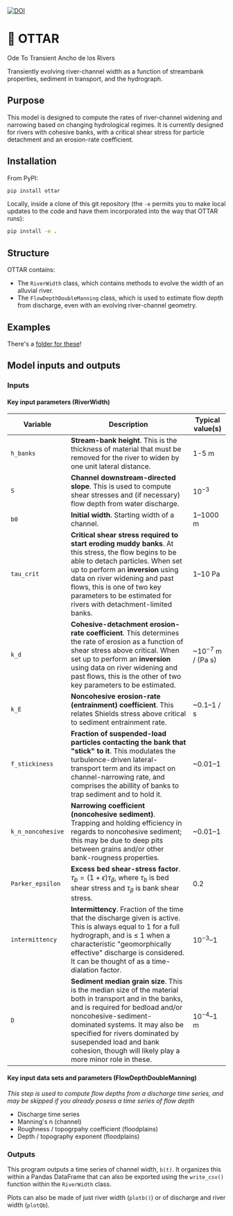 [![DOI](https://zenodo.org/badge/261265317.svg)](https://zenodo.org/badge/latestdoi/261265317)

# :otter: OTTAR

Ode To Transient Ancho de los Rivers

Transiently evolving river-channel width as a function of streambank properties, sediment in transport, and the hydrograph.

## Purpose

This model is designed to compute the rates of river-channel widening and narrowing based on changing hydrological regimes. It is currently designed for rivers with cohesive banks, with a critical shear stress for particle detachment and an erosion-rate coefficient.

## Installation

From PyPI:
```sh
pip install ottar
```

Locally, inside a clone of this git repository (the `-e` permits you to make local updates to the code and have them incorporated into the way that OTTAR runs):
```sh
pip install -e .
```

## Structure

OTTAR contains:

* The `RiverWidth` class, which contains methods to evolve the width of an alluvial river.
* The `FlowDepthDoubleManning` class, which is used to estimate flow depth from discharge, even with an evolving river-channel geometry.

## Examples

There's a [folder for these](https://github.com/MNiMORPH/OTTAR/tree/master/examples)!

## Model inputs and outputs

### Inputs

#### Key input parameters (RiverWidth)

| **Variable** 	| **Description**                                                                                                                                                                                                                                                                                                   	| **Typical value(s)**        	|
|------------------	|-------------------------------------------------------------------------------------------------------------------------------------------------------------------------------------------------------------------------------------------------------------------------------------------------------------------	|-----------------------------	|
| `h_banks`    	    | **Stream-bank height**. This is the thickness of material that must be removed for the river to widen by one unit lateral distance.                                                                                                                                                                                            	| 1-5 m                       	|
| `S`          	    | **Channel downstream-directed slope**. This is used to compute shear stresses and (if necessary) flow depth from water discharge.                                                                                                                                                                                              	| 10<sup>&minus;3</sup>             	|
| `b0`         	    | **Initial width**. Starting width of a channel.                                                                                                                                                                                                                                                                                	| 1&ndash;1000 m                   	|
| `tau_crit`   	    | **Critical shear stress required to start eroding muddy banks**. At this stress, the flow begins to be able to detach particles. When set up to perform an **inversion** using data on river widening and past flows, this is one of two key parameters to be estimated for rivers with detachment-limited banks. 	| 1&ndash;10 Pa                     	|
| `k_d`        	    | **Cohesive-detachment erosion-rate coefficient**. This determines the rate of erosion as a function of shear stress above critical. When set up to perform an **inversion** using data on river widening and past flows, this is the other of two key parameters to be estimated.                         	| ~10<sup>&minus;7</sup> m / (Pa s) 	|
| `k_E`        	    | **Noncohesive erosion-rate (entrainment) coefficient**. This relates Shields stress above critical to sediment entrainment rate.                         	| ~0.1&ndash;1 / s 	|
| `f_stickiness`    | **Fraction of suspended-load particles contacting the bank that "stick" to it**. This modulates the turbulence-driven lateral-transport term and its impact on channel-narrowing rate, and comprises the abillity of banks to trap sediment and to hold it.                                                                                                                                                                                                                                  	| ~0.01&ndash;1              	|
| `k_n_noncohesive` | **Narrowing coefficient (noncohesive sediment)**. Trapping and holding efficiency in regards to noncohesive sediment; this may be due to deep pits between grains and/or other bank-rougness properties.                                                                                                                                                                                                                                                                                     	| ~0.01&ndash;1              	|
| `Parker_epsilon`  | **Excess bed shear-stress factor**. $\tau_b = (1+\epsilon) \tau_\beta$, where $\tau_b$ is bed shear stress and $\tau_\beta$ is bank shear stress.                                                                                                                                                                           	| 0.2                            	|
| `intermittency`  | **Intermittency**. Fraction of the time that the discharge given is active. This is always equal to 1 for a full hydrograph, and is $\leq$ 1 when a characteristic "geomorphically effective" discharge is considered. It can be thought of as a time-dialation factor.                                                        	| 10<sup>&minus;3</sup>&ndash;1                	|
| `D`          	    | **Sediment median grain size**. This is the median size of the material both in transport and in the banks, and is required for bedload and/or noncohesive-sediment-dominated systems. It may also be specified for rivers dominated by susepended load and bank cohesion, though will likely play a more minor role in these.	| 10<sup>&minus;4</sup>&ndash;1 m                       	|

#### Key input data sets and parameters (FlowDepthDoubleManning)

*This step is used to compute flow depths from a discharge time series, and may be skipped if you already posess a time series of flow depth*

* Discharge time series
* Manning's n (channel)
* Roughness / topogrpahy coefficient (floodplains)
* Depth / topography exponent (floodplains)

### Outputs

This program outputs a time series of channel width, `b(t)`. It organizes this within a Pandas DataFrame that can also be exported using the `write_csv()` function within the `RiverWidth` class.

Plots can also be made of just river width (`plotb()`) or of discharge and river width (`plotQb`).
